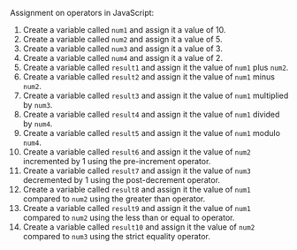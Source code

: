 Assignment on operators in JavaScript:

1. Create a variable called `num1` and assign it a value of 10.
2. Create a variable called `num2` and assign it a value of 5.
3. Create a variable called `num3` and assign it a value of 3.
4. Create a variable called `num4` and assign it a value of 2.
5. Create a variable called `result1` and assign it the value of `num1` plus `num2`.
6. Create a variable called `result2` and assign it the value of `num1` minus `num2`.
7. Create a variable called `result3` and assign it the value of `num1` multiplied by `num3`.
8. Create a variable called `result4` and assign it the value of `num1` divided by `num4`.
9. Create a variable called `result5` and assign it the value of `num1` modulo `num4`.
10. Create a variable called `result6` and assign it the value of `num2` incremented by 1 using the pre-increment operator.
11. Create a variable called `result7` and assign it the value of `num3` decremented by 1 using the post-decrement operator.
12. Create a variable called `result8` and assign it the value of `num1` compared to `num2` using the greater than operator.
13. Create a variable called `result9` and assign it the value of `num1` compared to `num2` using the less than or equal to operator.
14. Create a variable called `result10` and assign it the value of `num2` compared to `num3` using the strict equality operator.
